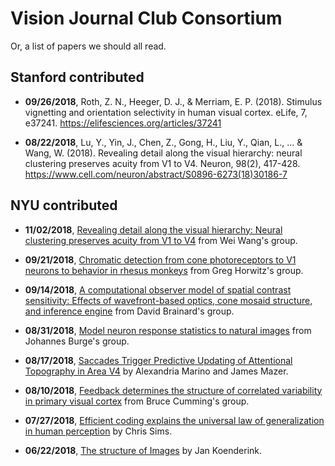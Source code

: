 # Vision Journal Club Consortium
Or, a list of papers we should all read.

## Stanford contributed

* **09/26/2018**, Roth, Z. N., Heeger, D. J., & Merriam, E. P. (2018). Stimulus vignetting and orientation selectivity in human visual cortex. eLife, 7, e37241.
https://elifesciences.org/articles/37241

* **08/22/2018**, Lu, Y., Yin, J., Chen, Z., Gong, H., Liu, Y., Qian, L., ... & Wang, W. (2018). Revealing detail along the visual hierarchy: neural clustering preserves acuity from V1 to V4. Neuron, 98(2), 417-428.
https://www.cell.com/neuron/abstract/S0896-6273(18)30186-7

## NYU contributed

* **11/02/2018**, [Revealing detail along the visual hierarchy: Neural clustering preserves acuity from V1 to V4](https://www.cell.com/action/showPdf?pii=S0896-6273%2818%2930186-7) from Wei Wang's group.

* **09/21/2018**, [Chromatic detection from cone photoreceptors to V1 neurons to behavior in rhesus monkeys](https://jov.arvojournals.org/article.aspx?articleid=2468654) from Greg Horwitz's group. 

* **09/14/2018**, [A computational observer model of spatial contrast sensitivity: Effects of wavefront-based optics, cone mosaid structure, and inference engine](https://www.biorxiv.org/content/early/2018/07/27/378323) from David Brainard's group. 

* **08/31/2018**, [Model neuron response statistics to natural images](http://burgelab.psych.upenn.edu/ewExternalFiles/IyerBurge_bioRxiv_2018.pdf) from Johannes Burge's group. 

* **08/17/2018**, [Saccades Trigger Predictive Updating of Attentional Topography in Area V4](https://www.sciencedirect.com/science/article/pii/S0896627318301971?via%3Dihub) by Alexandria Marino and James Mazer. 

* **08/10/2018**, [Feedback determines the structure of correlated variability in primary visual cortex](https://www.nature.com/articles/s41593-018-0089-1) from Bruce Cumming's group. 
* **07/27/2018**, [Efficient coding explains the universal law of generalization in human perception](http://science.sciencemag.org.proxy.library.nyu.edu/content/360/6389/652.full) by Chris Sims. 

* **06/22/2018**, [The structure of Images](https://link.springer.com/content/pdf/10.1007%2FBF00336961.pdf) by Jan Koenderink. 






